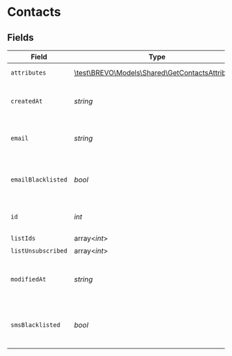 # Contacts


## Fields

| Field                                                                                           | Type                                                                                            | Required                                                                                        | Description                                                                                     | Example                                                                                         |
| ----------------------------------------------------------------------------------------------- | ----------------------------------------------------------------------------------------------- | ----------------------------------------------------------------------------------------------- | ----------------------------------------------------------------------------------------------- | ----------------------------------------------------------------------------------------------- |
| `attributes`                                                                                    | [\test\BREVO\Models\Shared\GetContactsAttributes](../../Models/Shared/GetContactsAttributes.md) | :heavy_check_mark:                                                                              | Set of attributes of the contact                                                                |                                                                                                 |
| `createdAt`                                                                                     | *string*                                                                                        | :heavy_check_mark:                                                                              | Creation UTC date-time of the contact (YYYY-MM-DDTHH:mm:ss.SSSZ)                                | 2017-05-12T12:30:00Z                                                                            |
| `email`                                                                                         | *string*                                                                                        | :heavy_check_mark:                                                                              | Email address of the contact for which you requested the details                                | john.smith@example.com                                                                          |
| `emailBlacklisted`                                                                              | *bool*                                                                                          | :heavy_check_mark:                                                                              | Blacklist status for email campaigns (true=blacklisted, false=not blacklisted)                  | false                                                                                           |
| `id`                                                                                            | *int*                                                                                           | :heavy_check_mark:                                                                              | ID of the contact for which you requested the details                                           | 32                                                                                              |
| `listIds`                                                                                       | array<*int*>                                                                                    | :heavy_check_mark:                                                                              | N/A                                                                                             |                                                                                                 |
| `listUnsubscribed`                                                                              | array<*int*>                                                                                    | :heavy_minus_sign:                                                                              | N/A                                                                                             |                                                                                                 |
| `modifiedAt`                                                                                    | *string*                                                                                        | :heavy_check_mark:                                                                              | Last modification UTC date-time of the contact (YYYY-MM-DDTHH:mm:ss.SSSZ)                       | 2017-05-12T12:30:00Z                                                                            |
| `smsBlacklisted`                                                                                | *bool*                                                                                          | :heavy_check_mark:                                                                              | Blacklist status for SMS campaigns (true=blacklisted, false=not blacklisted)                    | true                                                                                            |